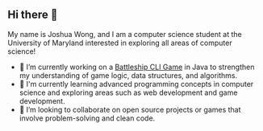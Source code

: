 ## Hi there 👋

My name is Joshua Wong, and I am a computer science student at the University of Maryland interested in exploring all areas of computer science!

- 🔭 I’m currently working on a [Battleship CLI Game](https://github.com/wongjoshua2005/Battleship-Game) in Java to strengthen my understanding of game logic, data structures, and algorithms.
- 🌱 I'm currently learning advanced programming concepts in computer science and exploring areas such as web development and game development.
- 👯 I’m looking to collaborate on open source projects or games that involve problem-solving and clean code.


<!--
**wongjoshua2005/wongjoshua2005** is a ✨ _special_ ✨ repository because its `README.md` (this file) appears on your GitHub profile.

Here are some ideas to get you started:

- 🔭 I’m currently working on ...
- 🌱 I’m currently learning ...
- 👯 I’m looking to collaborate on ...
- 🤔 I’m looking for help with ...
- 💬 Ask me about ...
- 📫 How to reach me: ...
- 😄 Pronouns: ...
- ⚡ Fun fact: ...
-->
